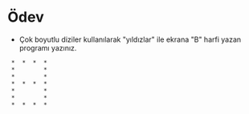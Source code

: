 # Ödev

- Çok boyutlu diziler kullanılarak "yıldızlar" ile ekrana "B" harfi yazan programı yazınız.

```
 *  *  *  *
 *        *
 *        *
 *  *  *  *
 *        *
 *        *
 *  *  *  *
```
